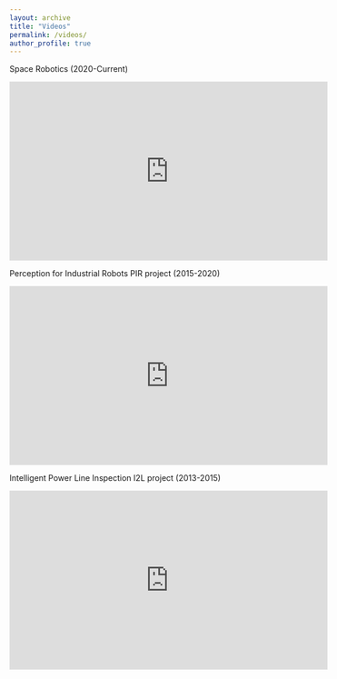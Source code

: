```yaml
---
layout: archive
title: "Videos"
permalink: /videos/
author_profile: true
---
```




Space Robotics (2020-Current)
<iframe width="560" height="315" src="https://www.youtube.com/playlist?list=PLgYA51rB9xXwzUSRvtBFvftJQ7xQ-HLxV" title="YouTube video player" frameborder="0" allow="accelerometer; autoplay; clipboard-write; encrypted-media; gyroscope; picture-in-picture" allowfullscreen></iframe>

Perception for Industrial Robots PIR project (2015-2020)
<iframe width="560" height="315" src="https://www.youtube.com/watch?v=k-ZM_Saw6Hs&list=PLgYA51rB9xXyten-mM70tFMB6u1OTJNs7" title="YouTube video player" frameborder="0" allow="accelerometer; autoplay; clipboard-write; encrypted-media; gyroscope; picture-in-picture" allowfullscreen></iframe>

Intelligent Power Line Inspection I2L project (2013-2015)
<iframe width="560" height="315" src="https://www.youtube.com/playlist?list=PLgYA51rB9xXymIUKe1llMTe5hkbXc9Jwi" title="YouTube video player" frameborder="0" allow="accelerometer; autoplay; clipboard-write; encrypted-media; gyroscope; picture-in-picture" allowfullscreen></iframe>

